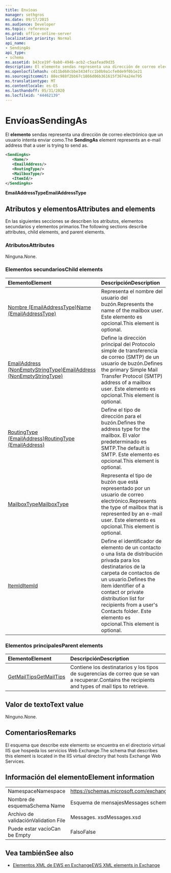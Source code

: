 ```yaml
---
title: Envíoas
manager: sethgros
ms.date: 09/17/2015
ms.audience: Developer
ms.topic: reference
ms.prod: office-online-server
localization_priority: Normal
api_name:
- SendingAs
api_type:
- schema
ms.assetid: b43ce19f-9ab0-4946-acb2-c5aafead9d35
description: El elemento sendas representa una dirección de correo electrónico que un usuario intenta enviar como.
ms.openlocfilehash: cd11bd60cbbe3434fcc1b0b9a1cfe0de9f0b1e21
ms.sourcegitcommit: 88ec988f2bb67c1866d06b361615f3674a24e795
ms.translationtype: MT
ms.contentlocale: es-ES
ms.lasthandoff: 05/31/2020
ms.locfileid: "44462139"
---
```

# <a name="sendingas"></a><span data-ttu-id="4172a-103">Envíoas</span><span class="sxs-lookup"><span data-stu-id="4172a-103">SendingAs</span></span>

<span data-ttu-id="4172a-104">El **elemento** sendas representa una dirección de correo electrónico que un usuario intenta enviar como.</span><span class="sxs-lookup"><span data-stu-id="4172a-104">The **SendingAs** element represents an e-mail address that a user is trying to send as.</span></span> 
  
```XML
<SendingAs>
   <Name/>
   <EmailAddress/>
   <RoutingType/>
   <MailboxType/>
   <ItemId/>
</SendingAs>
```

 <span data-ttu-id="4172a-105">**EmailAddressType**</span><span class="sxs-lookup"><span data-stu-id="4172a-105">**EmailAddressType**</span></span>
## <a name="attributes-and-elements"></a><span data-ttu-id="4172a-106">Atributos y elementos</span><span class="sxs-lookup"><span data-stu-id="4172a-106">Attributes and elements</span></span>

<span data-ttu-id="4172a-107">En las siguientes secciones se describen los atributos, elementos secundarios y elementos primarios.</span><span class="sxs-lookup"><span data-stu-id="4172a-107">The following sections describe attributes, child elements, and parent elements.</span></span>
  
### <a name="attributes"></a><span data-ttu-id="4172a-108">Atributos</span><span class="sxs-lookup"><span data-stu-id="4172a-108">Attributes</span></span>

<span data-ttu-id="4172a-109">Ninguna.</span><span class="sxs-lookup"><span data-stu-id="4172a-109">None.</span></span>
  
### <a name="child-elements"></a><span data-ttu-id="4172a-110">Elementos secundarios</span><span class="sxs-lookup"><span data-stu-id="4172a-110">Child elements</span></span>

|<span data-ttu-id="4172a-111">**Elemento**</span><span class="sxs-lookup"><span data-stu-id="4172a-111">**Element**</span></span>|<span data-ttu-id="4172a-112">**Descripción**</span><span class="sxs-lookup"><span data-stu-id="4172a-112">**Description**</span></span>|
|:-----|:-----|
|[<span data-ttu-id="4172a-113">Nombre (EmailAddressType)</span><span class="sxs-lookup"><span data-stu-id="4172a-113">Name (EmailAddressType)</span></span>](name-emailaddresstype.md) <br/> |<span data-ttu-id="4172a-114">Representa el nombre del usuario del buzón.</span><span class="sxs-lookup"><span data-stu-id="4172a-114">Represents the name of the mailbox user.</span></span> <span data-ttu-id="4172a-115">Este elemento es opcional.</span><span class="sxs-lookup"><span data-stu-id="4172a-115">This element is optional.</span></span>  <br/> |
|[<span data-ttu-id="4172a-116">EmailAddress (NonEmptyStringType)</span><span class="sxs-lookup"><span data-stu-id="4172a-116">EmailAddress (NonEmptyStringType)</span></span>](emailaddress-nonemptystringtype.md) <br/> |<span data-ttu-id="4172a-117">Define la dirección principal del Protocolo simple de transferencia de correo (SMTP) de un usuario de buzón.</span><span class="sxs-lookup"><span data-stu-id="4172a-117">Defines the primary Simple Mail Transfer Protocol (SMTP) address of a mailbox user.</span></span> <span data-ttu-id="4172a-118">Este elemento es opcional.</span><span class="sxs-lookup"><span data-stu-id="4172a-118">This element is optional.</span></span>  <br/> |
|[<span data-ttu-id="4172a-119">RoutingType (EmailAddress)</span><span class="sxs-lookup"><span data-stu-id="4172a-119">RoutingType (EmailAddress)</span></span>](routingtype-emailaddress.md) <br/> |<span data-ttu-id="4172a-120">Define el tipo de dirección para el buzón.</span><span class="sxs-lookup"><span data-stu-id="4172a-120">Defines the address type for the mailbox.</span></span> <span data-ttu-id="4172a-121">El valor predeterminado es SMTP.</span><span class="sxs-lookup"><span data-stu-id="4172a-121">The default is SMTP.</span></span> <span data-ttu-id="4172a-122">Este elemento es opcional.</span><span class="sxs-lookup"><span data-stu-id="4172a-122">This element is optional.</span></span>  <br/> |
|[<span data-ttu-id="4172a-123">MailboxType</span><span class="sxs-lookup"><span data-stu-id="4172a-123">MailboxType</span></span>](mailboxtype.md) <br/> |<span data-ttu-id="4172a-124">Representa el tipo de buzón que está representado por un usuario de correo electrónico.</span><span class="sxs-lookup"><span data-stu-id="4172a-124">Represents the type of mailbox that is represented by an e-mail user.</span></span> <span data-ttu-id="4172a-125">Este elemento es opcional.</span><span class="sxs-lookup"><span data-stu-id="4172a-125">This element is optional.</span></span>  <br/> |
|[<span data-ttu-id="4172a-126">ItemId</span><span class="sxs-lookup"><span data-stu-id="4172a-126">ItemId</span></span>](itemid.md) <br/> |<span data-ttu-id="4172a-127">Define el identificador de elemento de un contacto o una lista de distribución privada para los destinatarios de la carpeta de contactos de un usuario.</span><span class="sxs-lookup"><span data-stu-id="4172a-127">Defines the item identifier of a contact or private distribution list for recipients from a user's Contacts folder.</span></span> <span data-ttu-id="4172a-128">Este elemento es opcional.</span><span class="sxs-lookup"><span data-stu-id="4172a-128">This element is optional.</span></span>  <br/> |
   
### <a name="parent-elements"></a><span data-ttu-id="4172a-129">Elementos principales</span><span class="sxs-lookup"><span data-stu-id="4172a-129">Parent elements</span></span>

|<span data-ttu-id="4172a-130">**Elemento**</span><span class="sxs-lookup"><span data-stu-id="4172a-130">**Element**</span></span>|<span data-ttu-id="4172a-131">**Descripción**</span><span class="sxs-lookup"><span data-stu-id="4172a-131">**Description**</span></span>|
|:-----|:-----|
|[<span data-ttu-id="4172a-132">GetMailTips</span><span class="sxs-lookup"><span data-stu-id="4172a-132">GetMailTips</span></span>](getmailtips.md) <br/> |<span data-ttu-id="4172a-133">Contiene los destinatarios y los tipos de sugerencias de correo que se van a recuperar.</span><span class="sxs-lookup"><span data-stu-id="4172a-133">Contains the recipients and types of mail tips to retrieve.</span></span>  <br/> |
   
## <a name="text-value"></a><span data-ttu-id="4172a-134">Valor de texto</span><span class="sxs-lookup"><span data-stu-id="4172a-134">Text value</span></span>

<span data-ttu-id="4172a-135">Ninguno.</span><span class="sxs-lookup"><span data-stu-id="4172a-135">None.</span></span>
  
## <a name="remarks"></a><span data-ttu-id="4172a-136">Comentarios</span><span class="sxs-lookup"><span data-stu-id="4172a-136">Remarks</span></span>

<span data-ttu-id="4172a-137">El esquema que describe este elemento se encuentra en el directorio virtual IIS que hospeda los servicios Web Exchange.</span><span class="sxs-lookup"><span data-stu-id="4172a-137">The schema that describes this element is located in the IIS virtual directory that hosts Exchange Web Services.</span></span>
  
## <a name="element-information"></a><span data-ttu-id="4172a-138">Información del elemento</span><span class="sxs-lookup"><span data-stu-id="4172a-138">Element information</span></span>

|||
|:-----|:-----|
|<span data-ttu-id="4172a-139">Namespace</span><span class="sxs-lookup"><span data-stu-id="4172a-139">Namespace</span></span>  <br/> |https://schemas.microsoft.com/exchange/services/2006/messages  <br/> |
|<span data-ttu-id="4172a-140">Nombre de esquema</span><span class="sxs-lookup"><span data-stu-id="4172a-140">Schema Name</span></span>  <br/> |<span data-ttu-id="4172a-141">Esquema de mensajes</span><span class="sxs-lookup"><span data-stu-id="4172a-141">Messages schema</span></span>  <br/> |
|<span data-ttu-id="4172a-142">Archivo de validación</span><span class="sxs-lookup"><span data-stu-id="4172a-142">Validation File</span></span>  <br/> |<span data-ttu-id="4172a-143">Messages. xsd</span><span class="sxs-lookup"><span data-stu-id="4172a-143">Messages.xsd</span></span>  <br/> |
|<span data-ttu-id="4172a-144">Puede estar vacío</span><span class="sxs-lookup"><span data-stu-id="4172a-144">Can be Empty</span></span>  <br/> |<span data-ttu-id="4172a-145">Falso</span><span class="sxs-lookup"><span data-stu-id="4172a-145">False</span></span>  <br/> |
   
## <a name="see-also"></a><span data-ttu-id="4172a-146">Vea también</span><span class="sxs-lookup"><span data-stu-id="4172a-146">See also</span></span>



- [<span data-ttu-id="4172a-147">Elementos XML de EWS en Exchange</span><span class="sxs-lookup"><span data-stu-id="4172a-147">EWS XML elements in Exchange</span></span>](ews-xml-elements-in-exchange.md)

